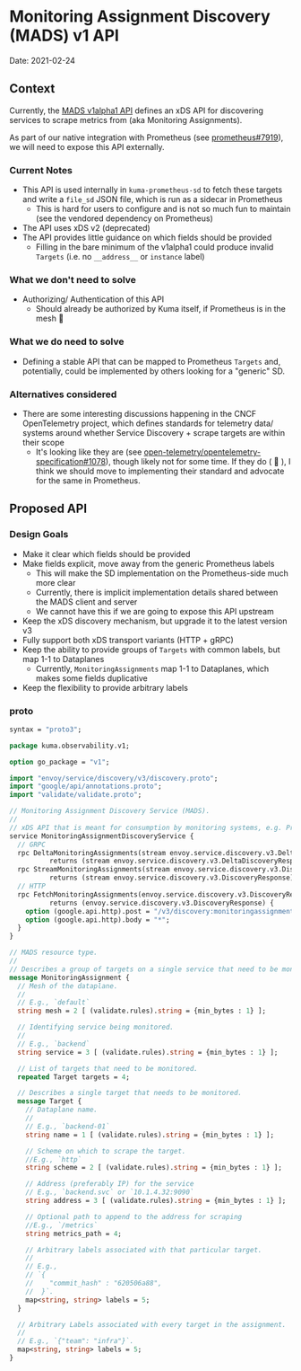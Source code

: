 # Monitoring Assignment Discovery (MADS) v1 API

Date: 2021-02-24

## Context

Currently, the [MADS v1alpha1 API](../../api/observability/v1alpha1/mads.proto) defines an xDS API for discovering
services to scrape metrics from (aka Monitoring Assignments). 

As part of our native integration with Prometheus (see [prometheus#7919](https://github.com/prometheus/prometheus/issues/7919)),
we will need to expose this API externally.

### Current Notes
* This API is used internally in `kuma-prometheus-sd` to fetch these targets and write a `file_sd` JSON file, which
  is run as a sidecar in Prometheus
  * This is hard for users to configure and is not so much fun to maintain (see the vendored dependency on Prometheus)
* The API uses xDS v2 (deprecated)
* The API provides little guidance on which fields should be provided
  * Filling in the bare minimum of the v1alpha1 could produce invalid `Targets` (i.e. no `__address__` or `instance` label)

### What we don't need to solve

* Authorizing/ Authentication of this API
  * Should already be authorized by Kuma itself, if Prometheus is in the mesh :slightly_smiling_face:

### What we do need to solve

* Defining a stable API that can be mapped to Prometheus `Targets` and, potentially, could be implemented by others
  looking for a "generic" SD. 

### Alternatives considered

* There are some interesting discussions happening in the CNCF OpenTelemetry project, which defines standards for telemetry data/ systems
    around whether Service Discovery + scrape targets are within their scope
  * It's looking like they are (see [open-telemetry/opentelemetry-specification#1078](https://github.com/open-telemetry/opentelemetry-specification/issues/1078#issuecomment-780737017)),
    though likely not for some time. If they do ( :crossed_fingers: ), I think we should move to implementing their standard
    and advocate for the same in Prometheus.


## Proposed API

### Design Goals
* Make it clear which fields should be provided
* Make fields explicit, move away from the generic Prometheus labels
  * This will make the SD implementation on the Prometheus-side much more clear
  * Currently, there is implicit implementation details shared between the MADS client and server
  * We cannot have this if we are going to expose this API upstream
* Keep the xDS discovery mechanism, but upgrade it to the latest version v3
* Fully support both xDS transport variants (HTTP + gRPC)
* Keep the ability to provide groups of `Targets` with common labels, but map 1-1 to Dataplanes
  * Currently, `MonitoringAssignments` map 1-1 to Dataplanes, which makes some fields duplicative 
* Keep the flexibility to provide arbitrary labels

### proto

```protobuf
syntax = "proto3";

package kuma.observability.v1;

option go_package = "v1";

import "envoy/service/discovery/v3/discovery.proto";
import "google/api/annotations.proto";
import "validate/validate.proto";

// Monitoring Assignment Discovery Service (MADS).
//
// xDS API that is meant for consumption by monitoring systems, e.g. Prometheus.
service MonitoringAssignmentDiscoveryService {
  // GRPC
  rpc DeltaMonitoringAssignments(stream envoy.service.discovery.v3.DeltaDiscoveryRequest)
          returns (stream envoy.service.discovery.v3.DeltaDiscoveryResponse) {}
  rpc StreamMonitoringAssignments(stream envoy.service.discovery.v3.DiscoveryRequest)
          returns (stream envoy.service.discovery.v3.DiscoveryResponse) {}
  // HTTP
  rpc FetchMonitoringAssignments(envoy.service.discovery.v3.DiscoveryRequest)
          returns (envoy.service.discovery.v3.DiscoveryResponse) {
    option (google.api.http).post = "/v3/discovery:monitoringassignment";
    option (google.api.http).body = "*";
  }
}

// MADS resource type.
//
// Describes a group of targets on a single service that need to be monitored.
message MonitoringAssignment {
  // Mesh of the dataplane.
  //
  // E.g., `default`
  string mesh = 2 [ (validate.rules).string = {min_bytes : 1} ];

  // Identifying service being monitored.
  //
  // E.g., `backend`
  string service = 3 [ (validate.rules).string = {min_bytes : 1} ];

  // List of targets that need to be monitored.
  repeated Target targets = 4;

  // Describes a single target that needs to be monitored.
  message Target {
    // Dataplane name.
    //
    // E.g., `backend-01`
    string name = 1 [ (validate.rules).string = {min_bytes : 1} ];

    // Scheme on which to scrape the target.
    //E.g., `http`
    string scheme = 2 [ (validate.rules).string = {min_bytes : 1} ];

    // Address (preferably IP) for the service
    // E.g., `backend.svc` or `10.1.4.32:9090`
    string address = 3 [ (validate.rules).string = {min_bytes : 1} ];

    // Optional path to append to the address for scraping
    //E.g., `/metrics`
    string metrics_path = 4;

    // Arbitrary labels associated with that particular target.
    //
    // E.g.,
    // `{
    //    "commit_hash" : "620506a88",
    //  }`.
    map<string, string> labels = 5;
  }

  // Arbitrary Labels associated with every target in the assignment.
  //
  // E.g., `{"team": "infra"}`.
  map<string, string> labels = 5;
}
```
